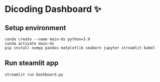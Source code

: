 # Dicoding Dashboard ✨

## Setup environment
```
conda create --name main-ds python=3.9
conda activate main-ds
pip install numpy pandas matplotlib seaborn jupyter streamlit babel
```

## Run steamlit app
```
streamlit run Dashboard.py
```

